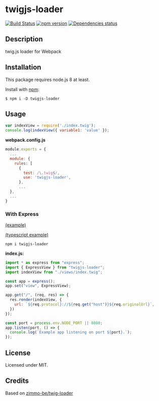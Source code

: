 # twigjs-loader
[![Build Status](https://travis-ci.org/megahertz/twigjs-loader.svg?branch=master)](https://travis-ci.org/megahertz/twigjs-loader)
[![npm version](https://badge.fury.io/js/twigjs-loader.svg)](https://badge.fury.io/js/twigjs-loader)
[![Dependencies status](https://david-dm.org/megahertz/twigjs-loader/status.svg)](https://david-dm.org/megahertz/twigjs-loader)

## Description

twig.js loader for Webpack


## Installation

This package requires node.js 8 at least.

Install with [npm](https://npmjs.org/package/twigjs-loader):

    $ npm i -D twigjs-loader

## Usage

```js
var indexView = require('./index.twig');
console.log(indexView({ variable1: 'value' });
```

**webpack.config.js**

```js
module.exports = {
  ...
  module: {
    rules: [
      {
        test: /\.twig$/,
        use: 'twigjs-loader',
      },
      ...
  },
  ...
}

```

### With Express

[(example)](examples/express)

[(typescript example)](examples/typescript)

`npm i twigjs-loader`

**index.js:**
```js
import * as express from "express";
import { ExpressView } from "twigjs-loader";
import indexView from "./views/index.twig";

const app = express();
app.set("view", ExpressView);

app.get("/", (req, res) => {
  res.render(indexView, {
    url: `${req.protocol}://${req.get("host")}${req.originalUrl}`,
  })
});

const port = process.env.NODE_PORT || 8080;
app.listen(port, () => {
  console.log(`Example app listening on port ${port}.`);
});
```

## License

Licensed under MIT.

## Credits

Based on [zimmo-be/twig-loader](https://github.com/zimmo-be/twig-loader)
